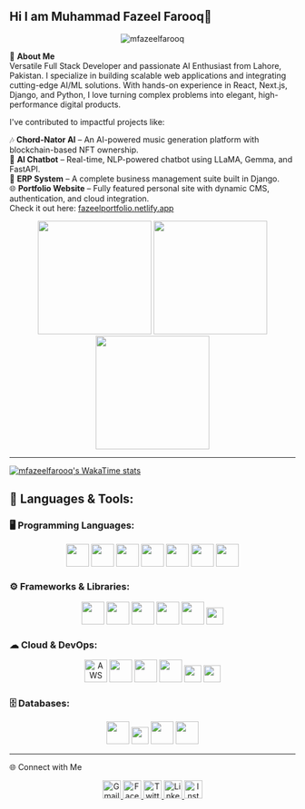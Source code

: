 ## Hi I am Muhammad Fazeel Farooq👋
<p align="center">
  <img src="https://komarev.com/ghpvc/?username=mfazeelfarooq&label=Profile%20Views&color=blueviolet&style=flat" alt="mfazeelfarooq" />
</p>

👋 **About Me**  
    Versatile Full Stack Developer and passionate AI Enthusiast from Lahore, Pakistan. I specialize in building scalable web applications and integrating cutting-edge AI/ML solutions. With hands-on experience in React, Next.js, Django, and Python, I love turning complex problems into elegant, high-performance digital products.

I've contributed to impactful projects like:

🎶 **Chord-Nator AI** – An AI-powered music generation platform with blockchain-based NFT ownership.  
🤖 **AI Chatbot** – Real-time, NLP-powered chatbot using LLaMA, Gemma, and FastAPI.  
🧾 **ERP System** – A complete business management suite built in Django.  
🌐 **Portfolio Website** – Fully featured personal site with dynamic CMS, authentication, and cloud integration.  
Check it out here: [fazeelportfolio.netlify.app](https://fazeelportfolio.netlify.app)


<p align="center">
  <img src="https://github-readme-stats.vercel.app/api?username=mfazeelfarooq&show_icons=true&theme=tokyonight" height="200"/>
  <img src="https://github-readme-stats.vercel.app/api/top-langs/?username=mfazeelfarooq&layout=compact&theme=tokyonight" height="200"/>
  <img src="https://streak-stats.demolab.com?user=mfazeelfarooq&theme=tokyonight" height="200"/>
</p>

---
[![mfazeelfarooq's WakaTime stats](https://github-readme-stats.vercel.app/api/wakatime?username=mfazeelfarooq&layout=compact)](https://github.com/mfazeelfarooq/github-readme-stats)


 ## 🧰 Languages & Tools:
### 🖥 Programming Languages:
<p align="center">
  <img src="https://cdn.jsdelivr.net/gh/devicons/devicon/icons/python/python-original.svg" height="40"/>
  <img src="https://cdn.jsdelivr.net/gh/devicons/devicon/icons/javascript/javascript-original.svg" height="40"/>
  <img src="https://cdn.jsdelivr.net/gh/devicons/devicon/icons/typescript/typescript-original.svg" height="40"/>
  <img src="https://cdn.jsdelivr.net/gh/devicons/devicon/icons/php/php-original.svg" height="40"/>
  <img src="https://cdn.jsdelivr.net/gh/devicons/devicon/icons/cplusplus/cplusplus-original.svg" height="40"/>
  <img src="https://cdn.jsdelivr.net/gh/devicons/devicon/icons/html5/html5-original.svg" height="40"/>
  <img src="https://cdn.jsdelivr.net/gh/devicons/devicon/icons/css3/css3-original.svg" height="40"/>
</p>

### ⚙ Frameworks & Libraries:
<p align="center">
  <img src="https://cdn.jsdelivr.net/gh/devicons/devicon/icons/django/django-plain.svg" height="40"/>
  <img src="https://cdn.jsdelivr.net/gh/devicons/devicon/icons/nextjs/nextjs-original.svg" height="40"/>
  <img src="https://cdn.jsdelivr.net/gh/devicons/devicon/icons/react/react-original.svg" height="40"/>
  <img src="https://cdn.jsdelivr.net/gh/devicons/devicon/icons/nodejs/nodejs-original.svg" height="40"/>
  <img src="https://cdn.jsdelivr.net/gh/devicons/devicon/icons/bootstrap/bootstrap-original.svg" height="40"/>
  <img src="https://img.shields.io/badge/Tailwind_CSS-38B2AC?style=flat&logo=tailwind-css&logoColor=white" height="30"/>
</p>

### ☁ Cloud & DevOps:
<p align="center">
  <img src="https://cdn.jsdelivr.net/gh/devicons/devicon/icons/amazonwebservices/amazonwebservices-original-wordmark.svg" height="40" title="AWS"/>
  <img src="https://cdn.jsdelivr.net/gh/devicons/devicon/icons/docker/docker-original.svg" height="40"/>
  <img src="https://cdn.jsdelivr.net/gh/devicons/devicon/icons/git/git-original.svg" height="40"/>
  <img src="https://cdn.jsdelivr.net/gh/devicons/devicon/icons/github/github-original.svg" height="40"/>
  <img src="https://img.shields.io/badge/Netlify-00C7B7?style=flat&logo=netlify&logoColor=white" height="30"/>
  <img src="https://img.shields.io/badge/Vercel-000000?style=flat&logo=vercel&logoColor=white" height="30"/>
</p>


### 🗄 Databases:
<p align="center">
  <img src="https://cdn.jsdelivr.net/gh/devicons/devicon/icons/mongodb/mongodb-original.svg" height="40"/>
  <img src="https://img.shields.io/badge/Supabase-3ECF8E?style=flat&logo=supabase&logoColor=white" height="30"/>
  <img src="https://cdn.jsdelivr.net/gh/devicons/devicon/icons/postgresql/postgresql-original.svg" height="40"/>
  <img src="https://cdn.jsdelivr.net/gh/devicons/devicon/icons/mysql/mysql-original.svg" height="40"/>
</p>



---

🌐 Connect with Me
<p align="center"> <a href="mailto:me.fazeel.farooq@gmail.com" target="_blank"> <img src="https://img.icons8.com/color/48/000000/gmail-new.png" alt="Gmail" width="32" height="32"/> </a> <a href="https://facebook.com/yourusername" target="_blank"> <img src="https://cdn.jsdelivr.net/gh/devicons/devicon/icons/facebook/facebook-original.svg" alt="Facebook" width="32" height="32"/> </a> <a href="https://twitter.com/yourusername" target="_blank"> <img src="https://cdn.jsdelivr.net/gh/devicons/devicon/icons/twitter/twitter-original.svg" alt="Twitter" width="32" height="32"/> </a> <a href="https://www.linkedin.com/in/mfazeelfarooq" target="_blank"> <img src="https://cdn.jsdelivr.net/gh/devicons/devicon/icons/linkedin/linkedin-original.svg" alt="LinkedIn" width="32" height="32"/> </a> <a href="https://instagram.com/yourusername" target="_blank"> <img src="https://img.icons8.com/color/48/000000/instagram-new--v1.png" alt="Instagram" width="32" height="32"/> </a> </p>

